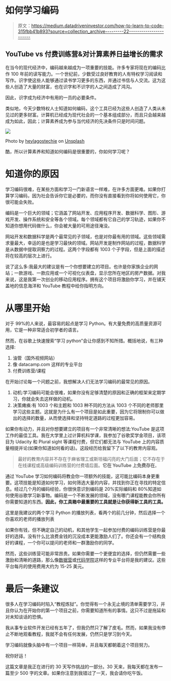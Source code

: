 # 如何学习编码

> 原文：<https://medium.datadriveninvestor.com/how-to-learn-to-code-315fbb41b893?source=collection_archive---------22----------------------->

## YouTube vs 付费训练营&对计算素养日益增长的需求

在当今的现代经济中，编码越来越成为一项重要的技能。许多专家将现在的编码比作 100 年前的读写能力。一个世纪前，少数受过良好教育的人有特权学习阅读和写作。识字使这些人能够通过读书学习更多的东西，并通过书信与人交流。这为这些人创造了大量的财富，也在识字和不识字的人之间造成了鸿沟。

因此，识字成为经济中有用的一员的必要条件。

类似地，今天少数特权人士知道如何编码，这个工具已经为这些人创造了人类从未见过的更多财富。计算机已经成为现代社会的一个基本组成部分，而且只会越来越成为如此，因此；计算素养成为参与当代经济的先决条件只是时间问题。

![](img/c6e6628f99b9d0bb4fe262991296996d.png)

Photo by [heylagostechie](https://unsplash.com/@heylagostechie?utm_source=medium&utm_medium=referral) on [Unsplash](https://unsplash.com?utm_source=medium&utm_medium=referral)

酷，所以计算素养和知道如何编码是很重要的，你如何学习呢？

# 知道你的原因

学习编码很难，在某些方面和学习一门新语言一样难，在许多方面更难。如果你打算学习编码，因为社会告诉你它是必要的，而你没有直接看到你将如何使用它，你很可能会失败。

编码是一个巨大的领域；它涵盖了网站开发、应用程序开发、数据科学、图形、游戏开发、操作系统和安全等各个领域。每个领域都有它自己的学习轨迹，如果你不知道你想用代码做什么，你会被大量的可用途径淹没。

网站开发和数据科学是两个最常见的子领域，也是对你最有用的领域。这些领域需求量最大，幸运的是也是学习最快的领域。网站开发是制作网站的过程，数据科学是从数据中提取洞察力的过程。这两个字段都有 1003 个子字段，但是上面的描述将在较高的层次上进行。

说了这么多:我最大的建议是有一个你想要建立的项目。也许是你家族企业的网站；一款游戏、一款应用或一个可视化仪表盘，显示您所在地区的房产数据。对我来说，这是我第一次创业的移动应用程序。拥有这个项目将激励你学习，并在铺天盖地的信息海洋和 YouTube 教程中给你指明方向。

# 从哪里开始

对于 99%的人来说，最容易的起点是学习 Python。有大量免费的高质量资源可用，它是一种非常适合初学者的语言。

然而，在谷歌上快速搜索“学习 python”会让你感到不知所措。概括地说，有三种选择:

1.  油管（国外视频网站）
2.  像 datacamp.com 这样的专业平台
3.  付费训练营/课程

在开始讨论每一个问题之前，我想解决人们无法学习编码的最常见的原因。

1.  动机:学习编码可能会很难，如果你没有足够清楚的原因和正确的框架来定期学习，你就会失去这样做的动机。
2.  决策瘫痪:有 1003 个和主题和 1003 种不同的方法从 1003 个不同的老师那里学习这些主题。这就是为什么有一个项目是如此重要，因为它将限制你可以做出的选择的数量，从而使选择和坚持特定道路的过程更加容易。

如果你有动力，并且对你想要建立的项目有一个非常清晰的想法:YouTube 是这项工作的最佳工具。我在大学里上过计算机科学课，我参加了谷歌奖学金项目，该项目为 Udacity 和 Plural sight 等课程付费，但它们都无法与 YouTube 上的内容质量相提并论(如果你知道如何看的话)。这段经历给我留下了以下的教育内容观。

> 最好的教育内容并不存在于麻省理工或斯坦福闪亮的大门后面；它不存在于在线课程或高级编码训练营的付费墙后面。**它在 YouTube 上免费存在**。

通过 YouTube 学习如何编码将教会你一项额外的技能，这可能比编码本身更重要。这项技能是知道如何学习，如何筛选大量的内容，并找到你正在寻找的特定信息。经过几个月的编码经验，你很快意识到编码是 20%实际编码和 80%知道如何使用谷歌学习新事物。编码是一个不断发展的领域，没有哪门课程能教会你所有你需要知道的东西。**因此，你工具箱中最重要的工具就是让你获得新工具的工具。**

这里是我建议的两个学习 Python 的播放列表，看两个的前几分钟，然后选择一个你喜欢的老师的播放列表

如果你有钱，但不确定自己的动机，和其他学生一起参加付费的编码训练营是你最好的选择。没有什么比浪费金钱的沉没成本更能激励人们了。你还会有一个结构良好的课程，一个你可以提问的老师和一群激励你的同学。

然而，这些训练营可能非常昂贵。如果你需要一个更便宜的选择，但仍然需要一些激励和清晰的道路，那么像[数据营](https://www.datacamp.com/)或[代码学院](https://www.codecademy.com/)这样的专业平台将是我的建议。这些平台每月的使用费用大约为 15-25 美元。

# 最后一条建议

很多人在学习编码时陷入“教程炼狱”。你觉得有一个永无止境的清单需要学习，并且你认为在开始你的第一个项目之前，你需要知道所有的事情。这只不过是拖延和对未知谈话的恐惧。

我从事专业软件开发已经有五年了，但我仍然只了解了皮毛。然而，如果我没有停止不断地观看教程，我就不会有任何发展，仍然只是学习到今天。

学习编码就像头脑中有一个项目一样简单，并且每天都朝着这个项目努力。

祝你好运！

这篇文章是我正在进行的 30 天写作挑战的一部分。30 天来，我每天都在发布一篇至少 500 字的文章。如果你注意到我错过了一天，我会请你吃午饭。